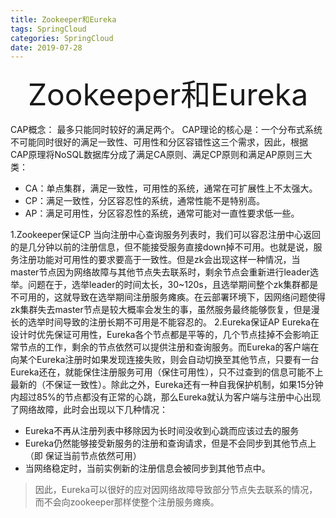 ```yaml
---
title: Zookeeper和Eureka
tags: SpringCloud
categories: SpringCloud
date: 2019-07-28
---
```


<div align='center' ><font size='70'>Zookeeper和Eureka</font></div>

CAP概念：
最多只能同时较好的满足两个。
CAP理论的核心是：一个分布式系统不可能同时很好的满足一致性、可用性和分区容错性这三个需求，因此，根据CAP原理将NoSQL数据库分成了满足CA原则、满足CP原则和满足AP原则三大类：

* CA：单点集群，满足一致性，可用性的系统，通常在可扩展性上不太强大。
* CP：满足一致性，分区容忍性的系统，通常性能不是特别高。
* AP：满足可用性，分区容忍性的系统，通常可能对一直性要求低一些。

1.Zookeeper保证CP
当向注册中心查询服务列表时，我们可以容忍注册中心返回的是几分钟以前的注册信息，但不能接受服务直接down掉不可用。也就是说，服务注册功能对可用性的要求要高于一致性。但是zk会出现这样一种情况，当master节点因为网络故障与其他节点失去联系时，剩余节点会重新进行leader选举。问题在于，选举leader的时间太长，30~120s，且选举期间整个zk集群都是不可用的，这就导致在选举期间注册服务瘫痪。在云部署环境下，因网络问题使得zk集群失去master节点是较大概率会发生的事，虽然服务最终能够恢复，但是漫长的选举时间导致的注册长期不可用是不能容忍的。
2.Eureka保证AP
Eureka在设计时优先保证可用性，Eureka各个节点都是平等的，几个节点挂掉不会影响正常节点的工作，剩余的节点依然可以提供注册和查询服务。而Eureka的客户端在向某个Eureka注册时如果发现连接失败，则会自动切换至其他节点，只要有一台Eureka还在，就能保住注册服务可用（保住可用性），只不过查到的信息可能不上最新的（不保证一致性）。除此之外，Eureka还有一种自我保护机制，如果15分钟内超过85%的节点都没有正常的心跳，那么Eureka就认为客户端与注册中心出现了网络故障，此时会出现以下几种情况：

* Eureka不再从注册列表中移除因为长时间没收到心跳而应该过去的服务
* Eureka仍然能够接受新服务的注册和查询请求，但是不会同步到其他节点上（即 保证当前节点依然可用）
* 当网络稳定时，当前实例新的注册信息会被同步到其他节点中。

>因此，Eureka可以很好的应对因网络故障导致部分节点失去联系的情况，而不会向zookeeper那样使整个注册服务瘫痪。